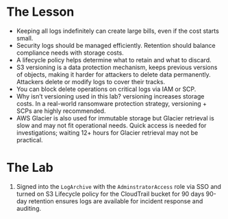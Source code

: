 # The Lesson

- Keeping all logs indefinitely can create large bills, even if the cost starts small.
- Security logs should be managed efficiently.  Retention should balance compliance needs with storage costs.
- A lifecycle policy helps determine what to retain and what to discard.
- S3 versioning is a data protection mechanism, keeps previous versions of objects, making it harder for attackers to delete data permanently. Attackers delete or modify logs to cover their tracks.
- You can block delete operations on critical logs via IAM or SCP.
- Why isn’t versioning used in this lab? versioning increases storage costs. In a real-world ransomware protection strategy, versioning + SCPs are highly recommended.
- AWS Glacier is also used for immutable storage but Glacier retrieval is slow and may not fit operational needs. Quick access is needed for investigations; waiting 12+ hours for Glacier retrieval may not be practical.
# The Lab 

1. Signed into the `LogArchive` with the `AdminstratorAccess` role via SSO and turned on S3 Lifecycle policy for the CloudTrail bucket for 90 days
		90-day retention ensures logs are available for incident response and auditing.